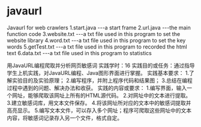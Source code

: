 # javaurl
Javaurl for web crawlers
1.start.java ---a start frame
2.url.java ---the main function code
3.website.txt ---a txt file used in this program to set the website library
4.word.txt ---a txt file used in this program to set the key words
5.getTest.txt ---a txt file used in this program to recorded the html text
6.data.txt ---a txt file used in this program to statistics

用JavaURL编程爬取并分析网页敏感词
实践学时：16
实践目的或任务：通过指导学生上机实践，对JavaURL编程、Java图形界面进行掌握。
实践基本要求：
1.了解实验目的及实验原理；
2.编写程序，并附上程序代码和结果图；
3.总结在编程过程中遇到的问题、解决办法和收获。
实践的内容或要求：
1.编写界面，输入一个网址，能够爬取该网址上所有的HTML源代码。
2.对网址中的文本进行提取。
3.建立敏感词库，用文本文件保存。
4.将该网址所对应的文本中的敏感词提取并高亮显示。
5.编写文本文件，可以存入多个网址；程序可爬取这些网址中的文本内容，将敏感词记录存入另一个文件，格式自定。
